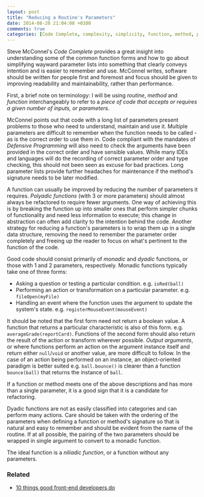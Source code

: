 ```yaml
---
layout: post
title: "Reducing a Routine's Parameters"
date: 2014-08-20 21:04:08 +0100
comments: true
categories: [Code Complete, complexity, simplicity, function, method, parameter]
---
```


Steve McConnel's *Code Complete* provides a great insight into understanding some of the common function forms and how to go about simplifying wayward parameter lists into something that clearly conveys intention and is easier to remember and use. McConnel writes, software should be written for people first and foremost and focus should be given to improving readability and maintainability, rather than performance.
<!--more-->
First, a brief note on terminology: I will be using *routine*, *method* and *function* interchangeably to refer to a *piece of code that accepts or requires a given number of inputs, or parameters*.

McConnel points out that code with a long list of parameters present problems to those who need to understand, maintain and use it. Multiple parameters are difficult to remember when the function needs to be called - as is the correct order to use them in. Code compliant with the mandates of *Defensive Programming* will also need to check the arguments have been provided in the correct order and have sensible values. While many IDEs and languages will do the recording of correct parameter order and type checking, this should not been seen as excuse for bad practices. Long parameter lists provide further headaches for maintenance if the method's signature needs to be later modified.

A function can usually be improved by reducing the number of parameters it requires. *Polyadic functions* (with 3 or more parameters) should almost always be refactored to require fewer arguments. One way of achieving this is by breaking the function up into smaller ones that perform simpler chunks of functionality and need less information to execute; this change in abstraction can often add clarity to the intention behind the code. Another strategy for reducing a function's parameters is to wrap them up in a single data structure, removing the need to remember the parameter order completely and freeing up the reader to focus on what's pertinent to the function of the code.

Good code should consist primarily of *monadic* and *dyadic* functions, or those with 1 and 2 parameters, respectively. Monadic functions typically take one of three forms:

- Asking a question or testing a particular condition. e.g. `isRed(ball)`
- Performing an action or transformation on a particular parameter. e.g. `fileOpen(myFile)`
- Handling an event where the function uses the argument to update the system's state. e.g. `registerMouseEvent(mouseEvent)`

It should be noted that the first form need not return a boolean value. A function that returns a particular characteristic is also of this form. e.g. `averageGrade(reportCard)`. Functions of the second form should also return the result of the action or transform wherever possible. _Output arguments_, or where functions perform an action on the argument instance itself and return either `null`/`void` or another value, are more difficult to follow. In the case of an action being performed on an instance, an object-oriented paradigm is better suited e.g. `ball.bounce()` is clearer than a function `bounce(ball)` that returns the instance of `ball`.

If a function or method meets one of the above descriptions and has more than a single parameter, it is a good sign that it is a candidate for refactoring.

Dyadic functions are not as easily classified into categories and can perform many actions. Care should be taken with the ordering of the parameters when defining a function or method's signature so that is natural and easy to remember and should be evident from the name of the routine. If at all possible, the pairing of the two parameters should be wrapped in single argument to convert to a monadic function.

The ideal function is a *niliadic function*, or a function without any parameters.

### Related
- [10 things good front-end developers do](/blog/2016/07/21/10-things-good-front-end-developers-do)
